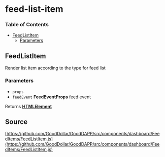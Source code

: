 # feed-list-item

### Table of Contents

* [FeedListItem](feed-list-item.md#feedlistitem)
  * [Parameters](feed-list-item.md#parameters)

## FeedListItem

Render list item according to the type for feed list

### Parameters

* `props`  
* `feedEvent` **FeedEventProps** feed event

Returns [**HTMLElement**](https://developer.mozilla.org/docs/Web/HTML/Element)

## Source

[https://github.com/GoodDollar/GoodDAPP/src/components/dashboard/FeedItems/FeedListItem.js](https://github.com/GoodDollar/GoodDAPP/src/components/dashboard/FeedItems/FeedListItem.js)

